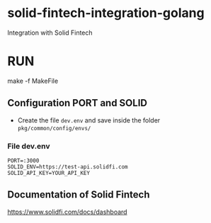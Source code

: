 # solid-fintech-integration-golang
Integration with Solid Fintech 

# RUN
make -f MakeFile

## Configuration PORT and SOLID
- Create the file `dev.env` and save inside the folder `pkg/common/config/envs/`

### File dev.env
```
PORT=:3000
SOLID_ENV=https://test-api.solidfi.com
SOLID_API_KEY=YOUR_API_KEY
```

## Documentation of Solid Fintech
https://www.solidfi.com/docs/dashboard

